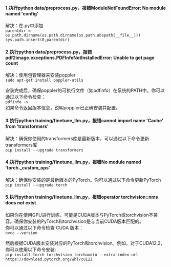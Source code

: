 #### 1.执行python data/preprocess.py，报错ModuleNotFoundError: No module named 'config'  
解决：在.py中添加  
```parentdir = os.path.dirname(os.path.dirname(os.path.abspath(__file__))) ```  
```sys.path.insert(0,parentdir) ```

#### 2.执行python data/preprocess.py，报错pdf2image.exceptions.PDFInfoNotInstalledError: Unable to get page count
解决：使用包管理器来安装poppler  
```sudo apt-get install poppler-utils```

安装完成后，确保poppler的可执行文件（如pdfinfo）在系统的PATH中。你可以通过以下命令检查：  
```pdfinfo -v```  
如果命令返回版本信息，说明poppler已正确安装并配置。

#### 3.执行python training/finetune_llm.py，报错cannot import name 'Cache' from 'transformers'
解决：确保你使用的transformers库是最新版本，可以通过以下命令更新transformers库  
```pip install --upgrade transformers```

#### 4.执行python training/finetune_llm.py，报错No module named 'torch._custom_ops'
解决：确保你安装的是最新版本的PyTorch。你可以通过以下命令更新PyTorch  
```pip install --upgrade torch```

#### 5.执行python training/finetune_llm.py，报错operator torchvision::nms does not exist
如果你在使用GPU进行训练，可能是CUDA版本与PyTorch或torchvision不兼容。确保你安装的PyTorch和torchvision是与当前CUDA版本匹配的。  
你可以通过以下命令检查 CUDA 版本：  
```nvcc --version```

然后根据CUDA版本安装对应的PyTorch和torchvision。例如，对于CUDA12.2，你可以使用以下命令安装:  
```pip install torch torchvision torchaudio --extra-index-url https://download.pytorch.org/whl/cu122```
